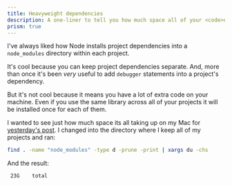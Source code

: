 ```yaml
---
title: Heavyweight dependencies
description: A one-liner to tell you how much space all of your <code>node_modules</code> are taking up across your codebases - I've got gigabytes
prism: true
---
```


I've always liked how Node installs project dependencies into a `node_modules` directory within each project.

It's cool because you can keep project dependencies separate. And, more than once it's been _very_ useful to add `debugger` statements into a project's dependency.

But it's not cool because it means you have a lot of extra code on your machine. Even if you use the same library across all of your projects it will be installed once for each of them.

I wanted to see just how much space its all taking up on my Mac for [yesterday's post](/blog/deno-by-default/). I changed into the directory where I keep all of my projects and ran:

```sh
find . -name "node_modules" -type d -prune -print | xargs du -chs
```

And the result:

```tsv
 23G	total
```